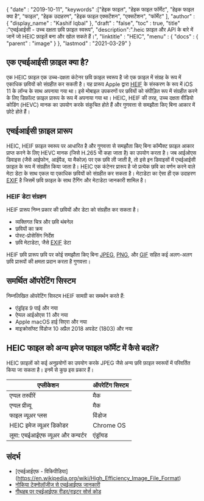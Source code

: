 {
  "date" : "2019-10-11",
  "keywords" :["हेइक फाइल", "हेइक फाइल फॉर्मेट", "हेइक फाइल क्या है", "फाइल", "हेइक उदाहरण", "हेइक फाइल एक्सटेंशन", "एक्सटेंशन", "फॉर्मेट" ],
  "author" : {
    "display_name" : "Kashif Iqbal"
},
  "draft" : "false",
  "toc" : true,
  "title" :"एचईआईसी - उच्च दक्षता छवि फ़ाइल स्वरूप",
  "description":".heic फ़ाइल और API के बारे में जानें जो HEIC फ़ाइलें बना और खोल सकते हैं।",
  "linktitle" : "HEIC",
  "menu" : {
    "docs" : {
      "parent" : "image"
}
},
  "lastmod" : "2021-03-29"
}

## एक एचईआईसी फ़ाइल क्या है?

एक HEIC फ़ाइल एक उच्च-दक्षता कंटेनर छवि फ़ाइल स्वरूप है जो एक फ़ाइल में संग्रह के रूप में एकाधिक छवियों को संग्रहीत कर सकती है। यह प्रारूप Apple द्वारा [HEIF](/hi/image/heif/) के संस्करण के रूप में iOS 11 के लॉन्च के साथ अपनाया गया था। इसे मोबाइल उपकरणों पर छवियों को संपीड़ित रूप में संग्रहीत करने के लिए डिफ़ॉल्ट फ़ाइल प्रारूप के रूप में अपनाया गया था। HEIC, HEIF की तरह, उच्च दक्षता वीडियो कोडिंग (HEVC) मानक का उपयोग करके संकुचित होते हैं और गुणवत्ता से समझौता किए बिना आकार में छोटे होते हैं।

## एचईआईसी फ़ाइल प्रारूप

HEIC, HEIF फ़ाइल स्वरूप पर आधारित है और गुणवत्ता से समझौता किए बिना कॉम्पैक्ट फ़ाइल आकार प्राप्त करने के लिए HEVC मानक (जिसे H.265 भी कहा जाता है) का उपयोग करता है। जब आईओएस डिवाइस (जैसे आईफोन, आईपैड, या मैकोज़) पर एक छवि ली जाती है, तो इसे इन डिवाइसों में एचईआईसी फ़ाइल के रूप में संग्रहीत किया जाता है। HEIC एक कंटेनर प्रारूप है जो प्रत्येक छवि का वर्णन करने वाले मेटा डेटा के साथ एकल या एकाधिक छवियों को संग्रहीत कर सकता है। मेटाडेटा का ऐसा ही एक उदाहरण [EXIF](/hi/image/exif) है जिसमें छवि फ़ाइल के साथ टैगिंग और मेटाडेटा जानकारी शामिल है।

### HEIF डेटा संग्रहण

HEIF प्रारूप निम्न प्रकार की छवियों और डेटा को संग्रहीत कर सकता है।

* व्यक्तिगत चित्र और छवि थंबनेल
* छवियों का क्रम
* पोस्ट-प्रोसेसिंग निर्देश
* छवि मेटाडेटा, जैसे [EXIF](/hi/image/exif/) डेटा

HEIF छवि प्रारूप छवि पर कोई समझौता किए बिना [JPEG](/hi/image/jpeg/), [PNG](/hi/image/png/), और [GIF](/hi/image/gif/) सहित कई अलग-अलग छवि प्रारूपों की क्षमता प्रदान करता है गुणवत्ता।

## समर्थित ऑपरेटिंग सिस्टम

निम्नलिखित ऑपरेटिंग सिस्टम HEIF सामग्री का समर्थन करते हैं:

* एंड्रॉइड 9 पाई और नया
* ऐप्पल आईओएस 11 और नया
* Apple macOS हाई सिएरा और नया
* माइक्रोसॉफ्ट विंडोज 10 अप्रैल 2018 अपडेट (1803) और नया

## HEIC फाइल को अन्य इमेज फाइल फॉर्मेट में कैसे बदलें?

HEIC फ़ाइलों को कई अनुप्रयोगों का उपयोग करके JPEG जैसे अन्य छवि फ़ाइल स्वरूपों में परिवर्तित किया जा सकता है। इनमें से कुछ इस प्रकार हैं।

|एप्लीकेशन|ऑपरेटिंग सिस्टम|
---|---|
|एप्पल तस्वीरें |मैक|
|एप्पल प्रीव्यू |मैक|
|फाइल व्यूअर प्लस|विंडोज|
|HEIC इमेज व्यूअर डिकोडर |Chrome OS|
|लूमा: एचईआईएफ व्यूअर और कन्वर्टर |एंड्रॉयड|

## संदर्भ

* [एचईआईएफ - विकिपीडिया] (https://en.wikipedia.org/wiki/High_Efficiency_Image_File_Format)
* [नोकिया टेक्नोलॉजीज से एचईआईएफ जानकारी](https://nokiatech.github.io/heif/)
* [गीथहब पर एचईआईएफ रीडर/राइटर सोर्स कोड](https://github.com/nokiatech/heif)


